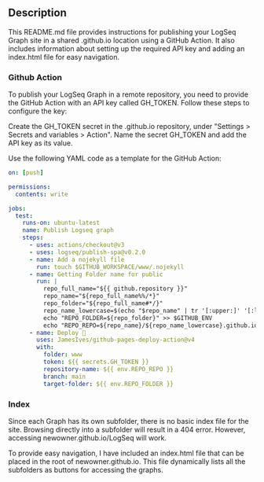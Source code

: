 ## Description
This README.md file provides instructions for publishing your LogSeq Graph site in a shared <owner>.github.io location using a GitHub Action. It also includes information about setting up the required API key and adding an index.html file for easy navigation.

### Github Action
To publish your LogSeq Graph in a remote repository, you need to provide the GitHub Action with an API key called GH_TOKEN. Follow these steps to configure the key:

Create the GH_TOKEN secret in the <owner>.github.io repository, under "Settings > Secrets and variables > Action".
Name the secret GH_TOKEN and add the API key as its value.

Use the following YAML code as a template for the GitHub Action:
``` yaml
on: [push]

permissions:
  contents: write

jobs:
  test:
    runs-on: ubuntu-latest
    name: Publish Logseq graph
    steps:
      - uses: actions/checkout@v3
      - uses: logseq/publish-spa@v0.2.0
      - name: Add a nojekyll file 
        run: touch $GITHUB_WORKSPACE/www/.nojekyll
      - name: Getting Folder name for public
        run: |
          repo_full_name="${{ github.repository }}"
          repo_name="${repo_full_name%%/*}"
          repo_folder="${repo_full_name#*/}"
          repo_name_lowercase=$(echo "$repo_name" | tr '[:upper:]' '[:lower:]')
          echo "REPO_FOLDER=${repo_folder}" >> $GITHUB_ENV
          echo "REPO_REPO=${repo_name}/${repo_name_lowercase}.github.io" >> $GITHUB_ENV
      - name: Deploy 🚀
        uses: JamesIves/github-pages-deploy-action@v4
        with:
          folder: www
          token: ${{ secrets.GH_TOKEN }}
          repository-name: ${{ env.REPO_REPO }}
          branch: main
          target-folder: ${{ env.REPO_FOLDER }}
```
### Index
Since each Graph has its own subfolder, there is no basic index file for the site. Browsing directly into a subfolder will result in a 404 error. However, accessing newowner.github.io/LogSeq will work.

To provide easy navigation, I have included an index.html file that can be placed in the root of newowner.github.io. This file dynamically lists all the subfolders as buttons for accessing the graphs.